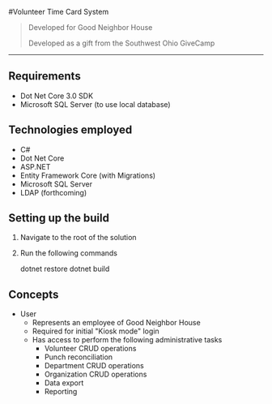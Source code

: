 ﻿#Volunteer Time Card System
>Developed for Good Neighbor House
>
>Developed as a gift from the Southwest Ohio GiveCamp
***
## Requirements
* Dot Net Core 3.0 SDK
* Microsoft SQL Server (to use local database)
## Technologies employed
* C#
* Dot Net Core
* ASP.NET
* Entity Framework Core (with Migrations)
* Microsoft SQL Server
* LDAP (forthcoming)
## Setting up the build
1. Navigate to the root of the solution
2. Run the following commands


    dotnet restore
    dotnet build  

## Concepts
* User
    * Represents an employee of Good Neighbor House
    * Required for initial "Kiosk mode" login
    * Has access to perform the following administrative tasks
        * Volunteer CRUD operations
        * Punch reconciliation
        * Department CRUD operations
        * Organization CRUD operations
        * Data export
        * Reporting